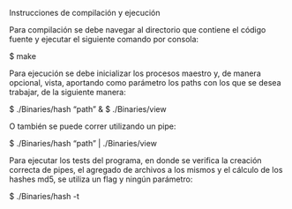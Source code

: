 Instrucciones de compilación y ejecución

Para compilación se debe navegar al directorio que contiene el código fuente y ejecutar el siguiente comando por consola:

$ make

Para ejecución se debe inicializar los procesos maestro y, de manera opcional, vista, aportando como parámetro los paths con los que se desea trabajar, de la siguiente manera:

$ ./Binaries/hash “path” &
$ ./Binaries/view

O también se puede correr utilizando un pipe:

$ ./Binaries/hash “path” | ./Binaries/view

Para ejecutar los tests del programa, en donde se verifica la creación correcta de pipes, el agregado de archivos a los mismos y el cálculo de los hashes md5, se utiliza un flag y ningún parámetro:

$ ./Binaries/hash -t
